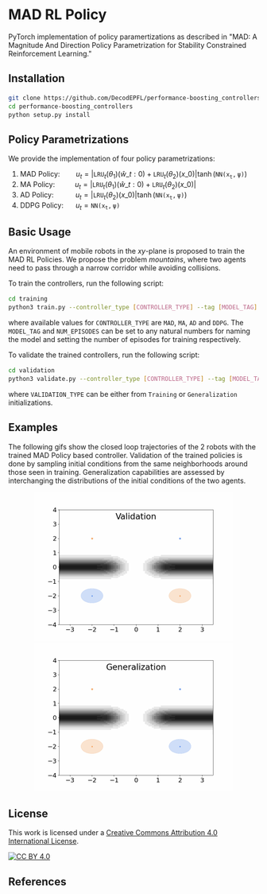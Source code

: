 # MAD RL Policy

PyTorch implementation of policy paramertizations as described in 
"MAD: A Magnitude And Direction Policy Parametrization for Stability Constrained Reinforcement Learning."

## Installation

```bash
git clone https://github.com/DecodEPFL/performance-boosting_controllers.git
cd performance-boosting_controllers
python setup.py install
```

## Policy Parametrizations

We provide the implementation of four policy parametrizations:
1. MAD Policy: $\quad$ $~$ $u_t = |\mathtt{LRU}_t(\theta_1)(\widehat{w}\_{t:0}) + \mathtt{LRU}_t(\theta_2)(x\_0) | \tanh(\mathtt{NN(x_t, \psi)})$
2. MA Policy: $\quad$ $~~~$ $u_t = |\mathtt{LRU}_t(\theta_1)(\widehat{w}\_{t:0}) + \mathtt{LRU}_t(\theta_2)(x\_0) |$
3. AD Policy: $\quad$ $~~~~$ $u_t = | \mathtt{LRU}_t(\theta_2)(x\_0) | \tanh(\mathtt{NN(x_t, \psi)})$
4. DDPG Policy: $\quad$ $u_t = \mathtt{NN(x_t, \psi)}$

## Basic Usage

An environment of mobile robots in the <i>xy</i>-plane is proposed to train the MAD RL Policies.
We propose the problem _mountains_, where two agents need to pass through a narrow corridor 
while avoiding collisions.

To train the controllers, run the following script:
```bash
cd training
python3 train.py --controller_type [CONTROLLER_TYPE] --tag [MODEL_TAG] --episodes [NUM_EPISODES]
```
where available values for `CONTROLLER_TYPE` are `MAD`, `MA`, `AD` and `DDPG`. 
The `MODEL_TAG` and `NUM_EPISODES` can be set to any natural numbers for naming the model and setting the number of episodes for training respectively. 

To validate the trained controllers, run the following script:
```bash
cd validation
python3 validate.py --controller_type [CONTROLLER_TYPE] --tag [MODEL_TAG] --validation_type [VALIDATION_TYPE]
```
where `VALIDATION_TYPE` can be either from `Training` or `Generalization` initializations.

## Examples

The following gifs show the closed loop trajectories of the 2 robots with the trained MAD Policy based controller. Validation of the trained policies is done by sampling initial conditions from the same neighborhoods around those seen in training. Generalization capabilities are assessed by interchanging the distributions of the initial conditions of the two agents.

<p align="center">
<img src="animations/validation.gif" alt="robot_trajectories_validation" width="400"/>
<img src="animations/generalization.gif" alt="robot_trajectories_generalization" width="400"/>
</p> 

## License

This work is licensed under a
[Creative Commons Attribution 4.0 International License][cc-by].

[![CC BY 4.0][cc-by-image]][cc-by] 

[cc-by]: http://creativecommons.org/licenses/by/4.0/
[cc-by-image]: https://i.creativecommons.org/l/by/4.0/88x31.png
[cc-by-shield]: https://img.shields.io/badge/License-CC%20BY%204.0-lightgrey.svg

## References

